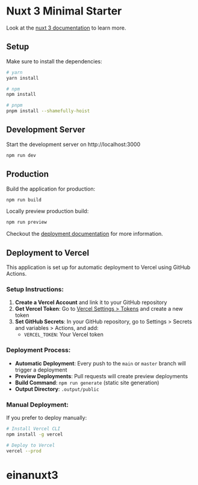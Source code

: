 # Nuxt 3 Minimal Starter

Look at the [nuxt 3 documentation](https://v3.nuxtjs.org) to learn more.

## Setup

Make sure to install the dependencies:

```bash
# yarn
yarn install

# npm
npm install

# pnpm
pnpm install --shamefully-hoist
```

## Development Server

Start the development server on http://localhost:3000

```bash
npm run dev
```

## Production

Build the application for production:

```bash
npm run build
```

Locally preview production build:

```bash
npm run preview
```

Checkout the [deployment documentation](https://v3.nuxtjs.org/guide/deploy/presets) for more information.

## Deployment to Vercel

This application is set up for automatic deployment to Vercel using GitHub Actions. 

### Setup Instructions:

1. **Create a Vercel Account** and link it to your GitHub repository
2. **Get Vercel Token**: Go to [Vercel Settings > Tokens](https://vercel.com/account/tokens) and create a new token
3. **Set GitHub Secrets**: In your GitHub repository, go to Settings > Secrets and variables > Actions, and add:
   - `VERCEL_TOKEN`: Your Vercel token

### Deployment Process:

- **Automatic Deployment**: Every push to the `main` or `master` branch will trigger a deployment
- **Preview Deployments**: Pull requests will create preview deployments
- **Build Command**: `npm run generate` (static site generation)
- **Output Directory**: `.output/public`

### Manual Deployment:

If you prefer to deploy manually:

```bash
# Install Vercel CLI
npm install -g vercel

# Deploy to Vercel
vercel --prod
```

# einanuxt3
